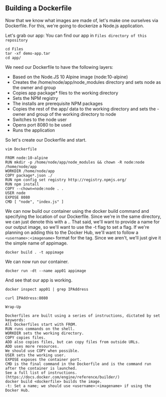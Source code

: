 ## Building a Dockerfile

Now that we know what images are made of, let's make one ourselves via Dockerfile. For this, we're going to dockerize a Node.js application.

Let's grab our app:
You can find our app in `Files directory of this repository`
```
cd Files
tar -xf demo-app.tar
cd app/
```
We need our Dockerfile to have the following layers:

- Based on the Node.JS 10 Alpine image (node:10-alpine)
- Creates the /home/node/app/node_modules directory and sets node as the owner and group
- Copies app package* files to the working directory
- Sets the NPM registry
- The installs are prerequisite NPM packages
- Copies the rest of the app/ data to the working directory and sets the - owner and group of the working directory to node
- Switches to the node user
- Opens port 8080 to be used
- Runs the application

So let's create our Dockerfile and start.

```
vim Dockerfile
```
```
FROM node:10-alpine
RUN mkdir -p /home/node/app/node_modules && chown -R node:node /home/node/app
WORKDIR /home/node/app
COPY package*.json ./
RUN npm config set registry http://registry.npmjs.org/
RUN npm install
COPY --chown=node:node . .
USER node
EXPOSE 8080
CMD [ "node", "index.js" ]
```

We can now build our container using the docker build command and specifying the location of our Dockerfile. Since we're in the same directory, we can just denote this with a .. That said, we'll want to provide a name for our output image, so we'll want to use the -t flag to set a flag. If we're planning on adding this to the Docker Hub, we'll want to follow a `<username>:<imagename>` format for the tag. Since we aren't, we'll just give it the simple name of appimage.

```
docker build . -t appimage
```
We can now run our container.
```
docker run -dt --name app01 appimage
```
And see that our app is working.

```
docker inspect app01 | grep IPAddress
```
```
curl IPAddress:8080
```

`Wrap-Up`
```
Dockerfiles are built using a series of instructions, dictated by set keywords:
All Dockerfiles start with FROM.
RUN runs commands on the shell.
WORKDIR sets the working directory.
COPY copies files.
ADD also copies files, but can copy files from outside URLs.
ADD uses more resources.
We should use COPY when possible.
USER sets the working user.
EXPOSE exposes the container port.
CMD is the final command in the Dockerfile and is the command run after the container is launched.
See a full list of instructions. (https://docs.docker.com/engine/reference/builder/)
docker build <dockerfile> builds the image.
-t: Set a name; we should use <username>:<imagename> if using the Docker Hub.
```
